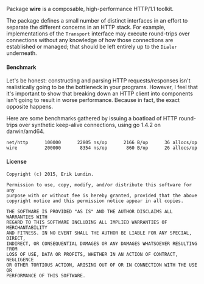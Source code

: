 Package **wire** is a composable, high-performance HTTP/1.1 toolkit.

The package defines a small number of distinct interfaces in an effort to
separate the different concerns in an HTTP stack. For example, implementations
of the `Transport` interface may execute round-trips over connections without
any knowledge of how those connections are established or managed; that should
be left entirely up to the `Dialer` underneath.


#### Benchmark

Let's be honest: constructing and parsing HTTP requests/responses isn't
realistically going to be the bottleneck in your programs. However, I feel that
it's important to show that breaking down an HTTP client into components isn't
going to result in worse performance. Because in fact, the exact opposite
happens.

Here are some benchmarks gathered by issuing a boatload of HTTP round-trips
over synthetic keep-alive connections, using go 1.4.2 on darwin/amd64.

```
net/http      100000      22805 ns/op      2166 B/op      36 allocs/op
wire          200000       8354 ns/op       860 B/op      26 allocs/op
```


#### License

```
Copyright (c) 2015, Erik Lundin.

Permission to use, copy, modify, and/or distribute this software for any
purpose with or without fee is hereby granted, provided that the above
copyright notice and this permission notice appear in all copies.

THE SOFTWARE IS PROVIDED "AS IS" AND THE AUTHOR DISCLAIMS ALL WARRANTIES WITH
REGARD TO THIS SOFTWARE INCLUDING ALL IMPLIED WARRANTIES OF MERCHANTABILITY
AND FITNESS. IN NO EVENT SHALL THE AUTHOR BE LIABLE FOR ANY SPECIAL, DIRECT,
INDIRECT, OR CONSEQUENTIAL DAMAGES OR ANY DAMAGES WHATSOEVER RESULTING FROM
LOSS OF USE, DATA OR PROFITS, WHETHER IN AN ACTION OF CONTRACT, NEGLIGENCE
OR OTHER TORTIOUS ACTION, ARISING OUT OF OR IN CONNECTION WITH THE USE OR
PERFORMANCE OF THIS SOFTWARE.
```
